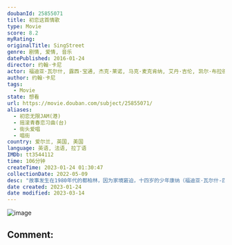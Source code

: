```yaml
---
doubanId: 25855071
title: 初恋这首情歌
type: Movie
score: 8.2
myRating: 
originalTitle: SingStreet
genre: 剧情, 爱情, 音乐
datePublished: 2016-01-24
director: 约翰·卡尼
actor: 福迪亚·瓦尔什, 露西·宝通, 杰克·莱诺, 马克·麦克肯纳, 艾丹·吉伦, 凯尔·布拉德利·唐纳森, 凯莉·桑顿, 莉迪亚·麦吉尼斯, 玛丽亚·多耶·肯尼迪, 康纳·汉密尔顿, 卡尔·赖斯, 伊安·肯尼, 本·卡罗兰, 波西·钱布卡, 基思·麦克利恩, 唐·威彻利, 德斯·基奥治, 基安·墨菲, 玛塞拉·普伦基特, 维拉·纽尔布维, 托尼·多伊尔, 彼得·坎皮恩
author: 约翰·卡尼
tags:
  - Movie
state: 想看
url: https://movie.douban.com/subject/25855071/
aliases:
  - 初恋无限JAM(港)
  - 摇滚青春恋习曲(台)
  - 街头爱唱
  - 唱街
country: 爱尔兰, 英国, 美国
language: 英语, 法语, 拉丁语
IMDb: tt3544112
time: 106分钟
createTime: 2023-01-24 01:30:47
collectionDate: 2022-05-09
desc: "故事发生在1980年代的都柏林，因为家境窘迫，十四岁的少年康纳（福迪亚·瓦尔什-匹罗FerdiaWalsh-Peelo饰）不得不转学来到了一所校规极为严苛死板的教会学校中就读。在那里，他惹上了横..."
date created: 2023-01-24
date modified: 2023-03-14
---
```


![image](p2615284298.jpg)

Comment:
---
